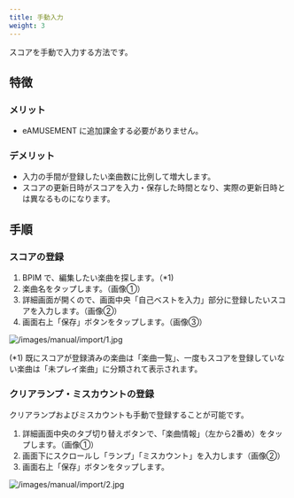 ```yaml
---
title: 手動入力
weight: 3
---
```


スコアを手動で入力する方法です。

## 特徴

### メリット

- eAMUSEMENT に追加課金する必要がありません。

### デメリット

-  入力の手間が登録したい楽曲数に比例して増大します。
-  スコアの更新日時がスコアを入力・保存した時間となり、実際の更新日時とは異なるものになります。

## 手順

### スコアの登録

1. BPIM で、編集したい楽曲を探します。（*1)
2. 楽曲名をタップします。（画像①）
3. 詳細画面が開くので、画面中央「自己ベストを入力」部分に登録したいスコアを入力します。（画像②）
4. 画面右上「保存」ボタンをタップします。（画像③）

![/images/manual/import/1.jpg](/images/manual/import/1.jpg)

(*1) 既にスコアが登録済みの楽曲は「楽曲一覧」、一度もスコアを登録していない楽曲は「未プレイ楽曲」に分類されて表示されます。

### クリアランプ・ミスカウントの登録

クリアランプおよびミスカウントも手動で登録することが可能です。

1. 詳細画面中央のタブ切り替えボタンで、「楽曲情報」（左から2番め）をタップします。（画像①）
2. 画面下にスクロールし「ランプ」「ミスカウント」を入力します（画像②）
3. 画面右上「保存」ボタンをタップします。

![/images/manual/import/2.jpg](/images/manual/import/2.jpg)
